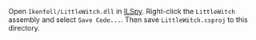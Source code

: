 Open `Ikenfell/LittleWitch.dll` in [ILSpy](https://github.com/icsharpcode/ILSpy). Right-click the `LittleWitch` assembly and select `Save Code...`. Then save `LittleWitch.csproj` to this directory.
